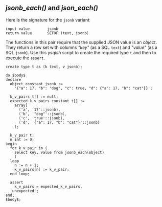 





## _jsonb_each()_ and _json_each()_

Here is the signature for the `jsonb` variant:

```
input value        jsonb
return value       SETOF (text, jsonb)
```

The functions in this pair require that the supplied JSON value is an _object_. They return a row set with columns _"key"_ (as a SQL `text`) and _"value"_ (as a SQL `jsonb`). Use this _ysqlsh_ script to create the required type `t` and then to execute the `assert`.

```postgresql
create type t as (k text, v jsonb);

do $body$
declare
  object constant jsonb :=
    '{"a": 17, "b": "dog", "c": true, "d": {"a": 17, "b": "cat"}}';

  k_v_pairs t[] := null;
  expected_k_v_pairs constant t[] := 
    array[
      ('a', '17'::jsonb),
      ('b', '"dog"'::jsonb),
      ('c', 'true'::jsonb),
      ('d', '{"a": 17, "b": "cat"}'::jsonb)
    ];

  k_v_pair t;
  n int := 0;
begin
  for k_v_pair in (
    select key, value from jsonb_each(object)
    )
  loop
    n := n + 1;
    k_v_pairs[n] := k_v_pair;
  end loop;

  assert
    k_v_pairs = expected_k_v_pairs,
  'unexpected';
end;
$body$;
```
